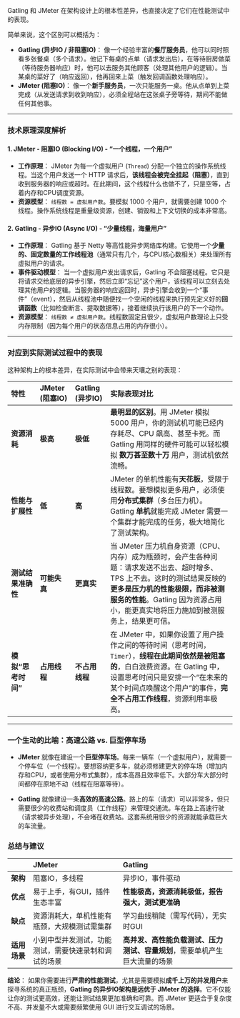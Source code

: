 Gatling 和 JMeter 在架构设计上的根本性差异，也直接决定了它们在性能测试中的表现。

简单来说，这个区别可以概括为：

*   **Gatling (异步IO / 非阻塞IO)**： 像一个经验丰富的**餐厅服务员**，他可以同时照看多张餐桌（多个请求）。他记下每桌的点单（请求发出后），在等待厨房做菜（等待服务器响应）时，他可以去服务其他顾客（处理其他用户的逻辑）。当某桌的菜好了（响应返回），他再回来上菜（触发回调函数处理响应）。
*   **JMeter (阻塞IO)**： 像一个**新手服务员**，一次只能服务一桌。他从点单到上菜完成（从发送请求到收到响应），必须全程站在这张桌子旁等待，期间不能做任何其他事。

---

### 技术原理深度解析

#### 1. JMeter - 阻塞IO (Blocking I/O) - “一个线程，一个用户”

*   **工作原理**： JMeter 为每一个虚拟用户 (`Thread`) 分配一个独立的操作系统线程。当这个用户发送一个 HTTP 请求后，**该线程会被完全挂起（阻塞）**，直到收到服务器的响应或超时。在此期间，这个线程什么也做不了，只是空等，占着内存和CPU调度资源。
*   **资源模型**： `线程数 = 虚拟用户数`。要模拟 1000 个用户，就需要创建 1000 个线程。操作系统线程是重量级资源，创建、销毁和上下文切换的成本非常高。

#### 2. Gatling - 异步IO (Async I/O) - “少量线程，海量用户”

*   **工作原理**： Gatling 基于 Netty 等高性能异步网络库构建。它使用一个**少量的、固定数量的工作线程池**（通常只有几个，与CPU核心数相关）来处理所有虚拟用户的请求。
*   **事件驱动模型**： 当一个虚拟用户发出请求后，Gatling 不会阻塞线程。它只是将请求交给底层的异步引擎，然后立即“忘记”这个用户，该线程可以立刻去处理其他用户的逻辑。当服务器的响应返回时，异步引擎会收到一个“事件”（event），然后从线程池中随便找一个空闲的线程来执行预先定义好的**回调函数**（比如检查断言、提取数据等），接着继续执行该用户的下一个动作。
*   **资源模型**： `线程数 ≠ 虚拟用户数`。线程数固定且很少，虚拟用户数理论上只受内存限制（因为每个用户的状态信息占用的内存很小）。

---

### 对应到实际测试过程中的表现

这种架构上的根本差异，在实际测试中会带来天壤之别的表现：

| 特性               | JMeter (阻塞IO) | Gatling (异步IO) | 实际表现对比                                                 |
| :----------------- | :-------------- | :--------------- | :----------------------------------------------------------- |
| **资源消耗**       | **极高**        | **极低**         | **最明显的区别**。用 JMeter 模拟 5000 用户，你的测试机可能已经内存耗尽、CPU 飙高、甚至卡死。而 Gatling 用同样的硬件可能可以轻松模拟 **数万甚至数十万** 用户，测试机依然流畅。 |
| **性能与扩展性**   | **低**          | **高**           | JMeter 的单机性能有**天花板**，受限于线程数。要想模拟更多用户，必须使用**分布式集群**（多台压力机）。Gatling **单机**就能完成 JMeter 需要一个集群才能完成的任务，极大地简化了测试架构。 |
| **测试结果准确性** | **可能失真**    | **更真实**       | 当 JMeter 压力机自身资源（CPU、内存）成为瓶颈时，会产生各种问题：请求发送不出去、超时增多、TPS 上不去。这时的测试结果反映的**更多是压力机的性能极限，而非被测服务的性能**。Gatling 因为资源占用小，能更真实地将压力施加到被测服务上，结果更可信。 |
| **模拟“思考时间”** | **占用线程**    | **不占用线程**   | 在 JMeter 中，如果你设置了用户操作之间的等待时间（思考时间，`Timer`），**线程在此期间依然是被阻塞的**，白白浪费资源。在 Gatling 中，设置思考时间只是安排一个“在未来的某个时间点唤醒这个用户”的事件，**完全不占用工作线程**，资源利用率极高。 |

---

### 一个生动的比喻：高速公路 vs. 巨型停车场

*   **JMeter** 就像在建设一个**巨型停车场**。每来一辆车（一个虚拟用户），就需要一个停车位（一个线程）。要想容纳更多车，就必须修建更大的停车场（增加内存和CPU，或者使用分布式集群），成本高昂且效率低下。大部分车大部分时间都停在原地不动（线程在阻塞等待）。

*   **Gatling** 就像建设一条**高效的高速公路**。路上的车（请求）可以非常多，但只需要很少的收费站和调度员（工作线程）来管理交通流。车在路上高速行驶（请求被异步处理），不会堵在收费站。这套系统用很少的资源就能承载巨大的车流量。

### 总结与建议

|              | JMeter                                               | Gatling                                                      |
| :----------- | :--------------------------------------------------- | :----------------------------------------------------------- |
| **架构**     | 阻塞IO，多线程                                       | 异步IO，事件驱动                                             |
| **优点**     | 易于上手，有GUI，插件生态丰富                        | **性能极高，资源消耗极低，报告强大，测试更准确**             |
| **缺点**     | 资源消耗大，单机性能有瓶颈，大规模测试需集群         | 学习曲线稍陡（需写代码），无实时GUI                          |
| **适用场景** | 小到中型并发测试，功能测试，需要快速录制和调试的场景 | **高并发、高性能负载测试、压力测试、容量规划**，需要单机产生巨大流量的场景 |

**结论**： 如果你需要进行**严肃的性能测试**，尤其是需要模拟**成千上万的并发用户**来探寻系统的真正瓶颈，**Gatling 的异步IO架构是远优于 JMeter 的选择**。它不仅能让你的测试更高效，还能让测试结果更加准确和可靠。而 JMeter 更适合于复杂度不高、并发量不大或需要频繁使用 GUI 进行交互调试的场景。
